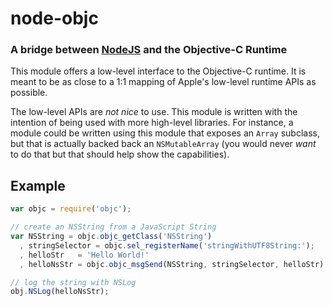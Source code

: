node-objc
=========
### A bridge between [NodeJS][] and the Objective-C Runtime


This module offers a low-level interface to the Objective-C runtime. It is
meant to be as close to a 1:1 mapping of Apple's low-level runtime APIs as
possible.

The low-level APIs are _not nice_ to use. This module is written with the
intention of being used with more high-level libraries. For instance, a module
could be written using this module that exposes an `Array` subclass, but
that is actually backed back an `NSMutableArray` (you would never _want_ to do
that but that should help show the capabilities).


Example
-------

``` javascript
var objc = require('objc');

// create an NSString from a JavaScript String
var NSString = objc.objc_getClass('NSString')
  , stringSelector = objc.sel_registerName('stringWithUTF8String:');
  , helloStr   = 'Hello World!'
  , helloNsStr = objc.objc_msgSend(NSString, stringSelector, helloStr)

// log the string with NSLog
obj.NSLog(helloNsStr);
```

[NodeJS]: http://nodejs.org
